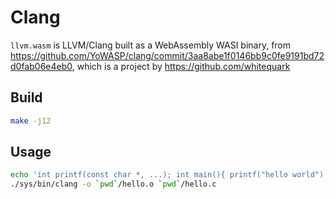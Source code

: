 # Clang

`llvm.wasm` is LLVM/Clang built as a WebAssembly WASI binary,
from https://github.com/YoWASP/clang/commit/3aa8abe1f0146bb9c0fe9191bd72d0fab06e4eb0,
which is a project by https://github.com/whitequark

## Build

```sh
make -j12
```

## Usage

```sh
echo 'int printf(const char *, ...); int main(){ printf("hello world"); }' > hello.c
./sys/bin/clang -o `pwd`/hello.o `pwd`/hello.c
```
